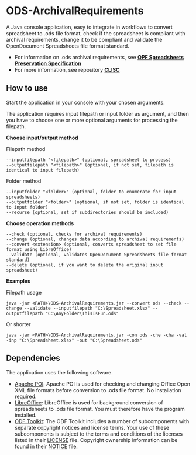 # ODS-ArchivalRequirements
A Java console application, easy to integrate in workflows to convert spreadsheet to .ods file format, check if the spreadsheet is compliant with archival requirements, change it to be compliant and validate the OpenDocument Spreadsheets file format standard.

* For information on .ods archival requirements, see **[OPF Spreadsheets Preservation Specification](https://github.com/opf-labs/Spreadsheets-Preservation-Specification/blob/main/v1.0/Specification.md#41-opendocument-spreadsheets)**
* For more information, see repository **[CLISC](https://github.com/Asbjoedt/CLISC)**

## How to use
Start the application in your console with your chosen arguments.

The application requires input filepath or input folder as argument, and then you have to choose one or more optional arguments for processing the filepath.

**Choose input/output method**

Filepath method
```
--inputfilepath "<filepath>" (optional, spreadsheet to process)
--outputfilepath "<filepath>" (optional, if not set, filepath is identical to input filepath)
```
Folder method
```
--inputfolder "<folder>" (optional, folder to enumerate for input spreadsheets)
--outputfolder "<folder>" (optional, if not set, folder is identical to input folder)
--recurse (optional, set if subdirectories should be included)
```

**Choose operation methods**
```
--check (optional, checks for archival requirements)
--change (optional, changes data according to archival requirements)
--convert <extension> (optional, converts spreadsheet to set file format using LibreOffice)
--validate (optional, validates OpenDocument Spreadsheets file format standard)
--delete (optional, if you want to delete the original input spreadsheet)
```
**Examples**

Filepath usage
```
java -jar <PATH>\ODS-ArchivalRequirements.jar --convert ods --check --change --validate --inputfilepath "C:\Spreadsheet.xlsx" --outputfilepath "C:\AnyFolder\ThisIsFun.ods"
```
Or shorter
```
java -jar <PATH>\ODS-ArchivalRequirements.jar -con ods -che -cha -val -inp "C:\Spreadsheet.xlsx" -out "C:\Spreadsheet.ods"
```

## Dependencies
The application uses the following software.
* [Apache POI](https://poi.apache.org/): Apache POI is used for checking and changing Office Open XML file formats before conversion to .ods file format. No installation required.
* [LibreOffice](https://www.libreoffice.org/): LibreOffice is used for background conversion of spreadsheets to .ods file format. You must therefore have the program installed.
* [ODF Toolkit](https://odftoolkit.org/): The ODF Toolkit includes a number of subcomponents with separate copyright notices and license terms. Your use of these subcomponents is subject to the terms and conditions of the licenses listed in their [LICENSE](https://github.com/tdf/odftoolkit/blob/master/LICENSE) file. Copyright ownership information can be found in their [NOTICE](https://github.com/tdf/odftoolkit/blob/master/NOTICE) file.

